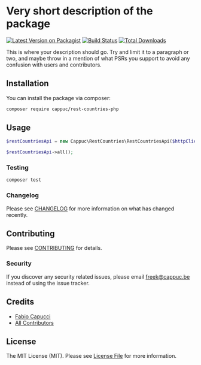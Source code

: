 # Very short description of the package

[![Latest Version on Packagist](https://img.shields.io/packagist/v/cappuc/rest-countries-php.svg?style=flat-square)](https://packagist.org/packages/cappuc/rest-countries-php)
[![Build Status](https://img.shields.io/travis/cappuc/rest-countries-php/master.svg?style=flat-square)](https://travis-ci.org/cappuc/rest-countries-php)
[![Total Downloads](https://img.shields.io/packagist/dt/cappuc/rest-countries-php.svg?style=flat-square)](https://packagist.org/packages/cappuc/rest-countries-php)

This is where your description should go. Try and limit it to a paragraph or two, and maybe throw in a mention of what PSRs you support to avoid any confusion with users and contributors.

## Installation

You can install the package via composer:

```bash
composer require cappuc/rest-countries-php
```

## Usage

``` php
$restCountriesApi = new Cappuc\RestCountries\RestCountriesApi($httpClient, $httpMessageFactory);

$restCountriesApi->all();
```

### Testing

``` bash
composer test
```

### Changelog

Please see [CHANGELOG](CHANGELOG.md) for more information on what has changed recently.

## Contributing

Please see [CONTRIBUTING](CONTRIBUTING.md) for details.

### Security

If you discover any security related issues, please email freek@cappuc.be instead of using the issue tracker.

## Credits

- [Fabio Capucci](https://github.com/cappuc)
- [All Contributors](../../contributors)

## License

The MIT License (MIT). Please see [License File](LICENSE.md) for more information.
